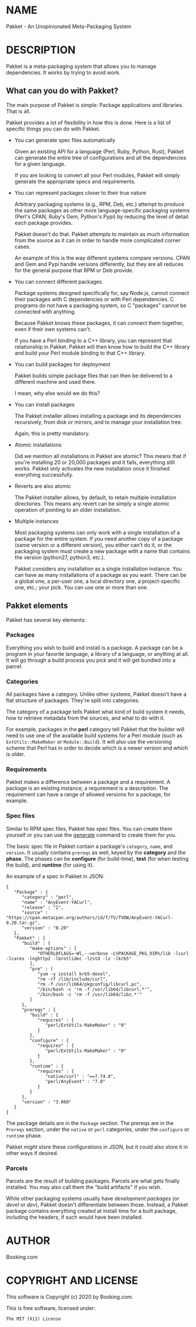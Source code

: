 # NAME

Pakket - An Unopinionated Meta-Packaging System

# DESCRIPTION

Pakket is a meta-packaging system that allows you to manage
dependencies. It works by trying to avoid work.

## What can you do with Pakket?

The main purpose of Pakket is simple: Package applications and
libraries. That is all.

Pakket provides a lot of flexibility in how this is done. Here is a list
of specific things you can do with Pakket.

- You can generate spec files automatically

    Given an existing API for a language (Perl, Ruby, Python, Rust), Pakket
    can generate the entire tree of configurations and all the dependencies
    for a given language.

    If you are looking to convert all your Perl modules, Pakket will simply
    generate the appropriate specs and requirements.

- You can represent packages closer to their true nature

    Arbitrary packaging systems (e.g., RPM, Deb, etc.) attempt to produce
    the same packages as other more language-specific packaging systems
    (Perl's CPAN, Ruby's Gem, Python's Pypi) by reducing the level of
    detail each package provides.

    Pakket doesn't do that. Pakket attempts to maintain as much information
    from the source as it can in order to handle more complicated corner
    cases.

    An example of this is the way different systems compare versions. CPAN
    and Gem and Pypi handle versions differently, but they are all reduces
    for the general purpose that RPM or Deb provide.

- You can connect different packages

    Package systems designed specifically for, say Node.js, cannot connect
    their packages with C dependencies or with Perl dependencies. C programs
    do not have a packaging system, so C "packages" cannot be connected with
    anything.

    Because Pakket knows these packages, it can connect them together, even
    if their own systems can't.

    If you have a Perl binding to a C++ library, you can represent that
    relationship in Pakket. Pakket will then know how to build the C++
    library and build your Perl module binding to that C++ library.

- You can build packages for deployment

    Pakket builds simple package files that can then be delivered to a
    different machine and used there.

    I mean, why else would we do this?

- You can install packages

    The Pakket installer allows installing a package and its dependencies
    recursively, from disk or mirrors, and to manage your installation tree.

    Again, this is pretty mandatory.

- Atomic installations

    Did we mention all installations in Pakket are atomic? This means that
    if you're installing 20 or 20,000 packages and it fails, everything
    still works. Pakket only activates the new installation once it finished
    everything successfully.

- Reverts are also atomic

    The Pakket installer allows, by default, to retain multiple
    installation directories. This means any revert can be simply a single
    atomic operation of pointing to an older installation.

- Multiple instances

    Most packaging systems can only work with a single installation of a
    package for the entire system. If you need another copy of a package
    (same version or a different version), you either can't do it, or the
    packaging system must create a new package with a name that contains the
    version (python27, python3, etc.).

    Pakket considers any installation as a single installation instance. You
    can have as many installations of a package as you want. There can be a
    global one, a per-user one, a local directory one, a project-specific
    one, etc.; your pick. You can use one or more than one.

## Pakket elements

Pakket has several key elements:

### Packages

Everything you wish to build and install is a package. A package
can be a program in your favorite language, a library of a language,
or anything at all. It will go through a build process you pick and
it will get bundled into a parcel.

### Categories

All packages have a category. Unlike other systems, Pakket doesn't
have a flat structure of packages. They're split into categories.

The category of a package tells Pakket what kind of build system it
needs, how to retrieve metadata from the sources, and what to do
with it.

For example, packages in the **perl** category tell Pakket that the
builder will need to use one of the available build systems for
a Perl module (such as `ExtUtils::MakeMaker` or `Module::Build`).
It will also use the versioning scheme that Perl has in order to
decide which is a newer version and which is older.

### Requirements

Pakket makes a difference between a package and a requirement. A package
is an existing instance; a requirement is a description. The requirement
can have a range of allowed versions for a package, for example.

### Spec files

Similar to RPM spec files, Pakket has spec files. You can create them
yourself or you can use the [generate](https://metacpan.org/pod/Pakket%3A%3ACLI%3A%3ACommand%3A%3Amanage)
command to create them for you.

The basic spec file in Pakket contain a package's `category`,
`name`, and `version`. It usually contains `prereqs` as well,
keyed by the **category** and the **phase**. The phases can be
**configure** (for build-time), **test** (for when testing the build),
and **runtime** (for using it).

An example of a spec in Pakket in JSON:

    {
       "Package" : {
          "category" : "perl",
          "name" : "AnyEvent-YACurl",
          "release" : "2",
          "source" : "https://cpan.metacpan.org/authors/id/T/TV/TVDW/AnyEvent-YACurl-0.20.tar.gz",
          "version" : "0.20"
       },
       "Pakket" : {
          "build" : {
             "make-options" : [
                "OTHERLDFLAGS=-Wl,--verbose -L%PACKAGE_PKG_DIR%/lib -lcurl -lcares -lnghttp2 -lbrotlidec -lzstd -lz -lkrb5"
             ],
             "pre" : [
                "yum -y install krb5-devel",
                "rm -rf /lib/include/curl",
                "rm -f /usr/lib64/pkgconfig/libcurl.pc",
                "/bin/bash -c 'rm -f /usr/lib64/libcurl.*'",
                "/bin/bash -c 'rm -f /usr/lib64/libz.*'"
             ]
          },
          "prereqs" : {
             "build" : {
                "requires" : {
                   "perl/ExtUtils-MakeMaker" : "0"
                }
             },
             "configure" : {
                "requires" : {
                   "perl/ExtUtils-MakeMaker" : "0"
                }
             },
             "runtime" : {
                "requires" : {
                   "native/curl" : "==7.74.0",
                   "perl/AnyEvent" : "7.0"
                }
             }
          },
          "version" : "3.060"
       }
    }

The package details are in the `Package` section. The prereqs are
in the `Prereqs` section, under the `native` or `perl` categories,
under the `configure` or `runtime` phase.

Pakket _might_ store these configurations in JSON, but it could also
store it in other ways if desired.

### Parcels

Parcels are the result of building packages. Parcels are what gets
finally installed. You may also call them the "build artifacts" if you
wish.

While other packaging systems usually have _development packages_ (or
_devel_ or _dev_), Pakket doesn't differentiate between those.
Instead, a Pakket package contains everything created at install time
for a built package, including the headers, if such would have been
installed.

# AUTHOR

Booking.com

# COPYRIGHT AND LICENSE

This software is Copyright (c) 2020 by Booking.com.

This is free software, licensed under:

    The MIT (X11) License
